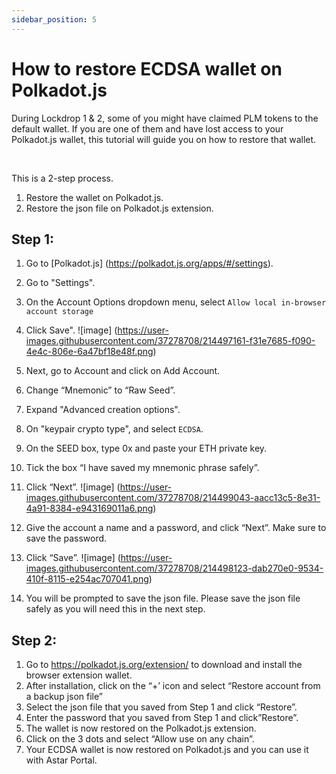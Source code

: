 ```yaml
---
sidebar_position: 5
---
```


# How to restore ECDSA wallet on Polkadot.js

During Lockdrop 1 & 2, some of you might have claimed PLM tokens to the default wallet. If you are one of them and have lost access to your Polkadot.js wallet, this tutorial will guide you on how to restore that wallet.

<br />

This is a 2-step process.
1. Restore the wallet on Polkadot.js.
2. Restore the json file on Polkadot.js extension.

## Step 1:
1. Go to [Polkadot.js] (https://polkadot.js.org/apps/#/settings).
2. Go to "Settings".
3. On the Account Options dropdown menu, select `Allow local in-browser account storage`
4. Click Save".
![image] (https://user-images.githubusercontent.com/37278708/214497161-f31e7685-f090-4e4c-806e-6a47bf18e48f.png)

6. Next, go to Account and click on Add Account.
7. Change “Mnemonic” to “Raw Seed”.
8. Expand "Advanced creation options".
9. On "keypair crypto type", and select `ECDSA`.
10. On the SEED box, type 0x and paste your ETH private key.
11. Tick the box “I have saved my mnemonic phrase safely”.
12. Click “Next”.
![image] (https://user-images.githubusercontent.com/37278708/214499043-aacc13c5-8e31-4a91-8384-e943169011a6.png)

12. Give the account a name and a password, and click “Next”. Make sure to save the password.
13. Click “Save”.
![image] (https://user-images.githubusercontent.com/37278708/214498123-dab270e0-9534-410f-8115-e254ac707041.png)

14. You will be prompted to save the json file. Please save the json file safely as you will need this in the next step.

## Step 2:
1. Go to https://polkadot.js.org/extension/ to download and install the browser extension wallet.
2. After installation, click on the “+’ icon and select “Restore account from a backup json file”
3. Select the json file that you saved from Step 1 and click “Restore”.
4. Enter the password that you saved from Step 1 and click”Restore”.
5. The wallet is now restored on the Polkadot.js extension.
6. Click on the 3 dots and select “Allow use on any chain”.
7. Your ECDSA wallet is now restored on Polkadot.js and you can use it with Astar Portal.

